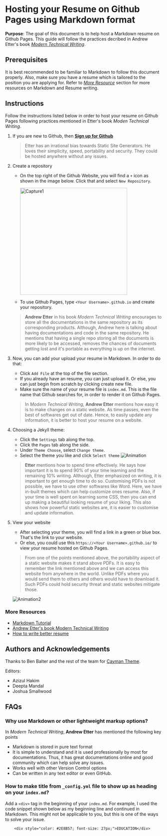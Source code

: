 # Hosting your Resume on Github Pages using Markdown format
**Purpose**: The goal of this document is to help host a Markdown resume on Github Pages. This guide will follow the practices decribed in Andrew Etter's book [*Modern Technical Writing*](https://www.amazon.ca/Modern-Technical-Writing-Introduction-Documentation-ebook/dp/B01A2QL9SS).

## Prerequisites
It is best recommended to be familiar to Markdown to follow this document properly. Also, make sure you have a resume which is tailored to the position you are applying for.
Refer to [*More Resource*](https://github.com/Harshal-Bhalerao/Harshal-Bhalerao.github.io#more-resources) section for more resources on Markdown and Resume writing.

## Instructions
Follow the instructions listed below in order to host your resume on Github Pages following practices mentioned in Etter's book *Moden Technical Writing*.

1. If you are new to Github, then [**Sign up for Github**](https://github.com/signup?ref_cta=Sign+up&ref_loc=header+logged+out&ref_page=%2F&source=header-home)
    > Etter has an irrational bias towards Static Site Generators. He loves their simplicity, speed, portability and security. They could be hosted anywhere without any issues.
2. Create a repository
    - On the top right of the Github Website, you will find a `+` icon as shown in the image below. Click that and select `New Repository`.
      
      <img width="343" alt="Capture1" src="https://user-images.githubusercontent.com/102128579/159593482-38d966d0-ed9b-4252-9097-e119ea0968f0.PNG">
    - To use Github Pages, type `<Your Username>.github.io` and create your repository.
    > **Andrew Etter** in his book *Modern Technical Writing* encourages to store all the documentations in the same repository as its corresponding products. Although, Andrew here is talking about having documentations and code in the same repository. He mentions that having a single repo storing all the documents is more likely to be accessed, removes the chances of documents getting lost and it's portable as everything is up on the internet.
3. Now, you can add your upload your resume in Markdown. In order to do that:
    - Click `Add File` at the top of the file section.
    - If you already have an resume, you can just upload it. Or else, you can just begin from scratch by clicking create new file.
    - Make sure the name of your resume file is `index.md`. This is the file name that Github searches for, in order to render it on Github Pages.
    > In *Modern Technical Writing*, **Andrew Etter** mentions how easy it is to make changes on a static website. As time passes, even the best of softwares get out of date. Hence, to easily update any information, it is better to host your resume on a website.
4. Choosing a Jekyll theme:
    - Click the `Settings` tab along the top.
    - Click the `Pages` tab along the side.
    - Under `Theme Choose`, select `Change theme`.
    - Select the theme you like and click `Select theme`
      ![Animation](https://user-images.githubusercontent.com/102128579/159598822-cf1463bf-b168-46a0-b0a3-fed2a336247e.gif)
    > **Etter** mentions how to spend time effectively. He says how important it is to spend 90% of your time learning and the remaining 10% writing. Although, Etter emphasized on writing, it is important to get enough time to do so. Customising PDFs is not possible, we have to use other softwares like Word. Here, we have in-built themes which can help customize ones resume. Also, if your time is well spent on learning some CSS, then you can end up making a beautiful looking resume of your liking. This also shows how powerful static websites are, it is easier to customise and update information.
5. View your website
    - After selecting your theme, you will find a link in a green or blue box. That's the link to your website. 
    - Or else, you could use this `https://<Your Username>.github.io/` to view your resume hosted on Github Pages.
    > From one of the points mentioned above, the portability aspect of a static website makes it stand above PDFs. It is easy to remember the link mentioned above and we can access this website from anywhere in the world. Unlike PDFs where you would send them to others and others would have to download it. Such PDFs could hold security threat and static websites mitigate those.

    ![Animation2](https://user-images.githubusercontent.com/102128579/159615790-b382697b-6960-4b6a-924b-386c20345d3f.gif)

### More Resources
- [Markdown Tutorial](https://www.markdowntutorial.com/)
- [Andrew Etter's book Modern Technical Writing](https://www.amazon.ca/Modern-Technical-Writing-Introduction-Documentation-ebook/dp/B01A2QL9SS)
- [How to write better resume](https://www.jobbank.gc.ca/findajob/resources/write-good-resume)


## Authors and Acknowledgements
Thanks to Ben Balter and the rest of the team for [Cayman Theme](https://github.com/pages-themes/cayman).

Editors:
- Azizul Hakim
- Deepta Mandal
- Joshua Smallwood

## FAQs
### Why use Markdown or other lightweight markup options?
In *Modern Technical Writing*, **Andrew Etter** has mentioned the following key points 
- Markdown is stored in pure text format
- It is simple to understand and it is used professionally by most for documentations. Thus, it has great documentations online and good community which can help solve any issues.
- Works well with other Version Control options
- Can be written in any text editor or even GitHub. 

### How to make title from `_config.yml` file to show up as heading on your `index.md`?
Add a `<div>` tag in the beginning of your `index.md`. For example, I used the code snippet shown below as my beginning line and continued in Markdown. This might not be applicable to you, but this is one of the ways to solve your issue.
        
        <div style="color: #2E8B57; font-size: 27px;">EDUCATION</div>
